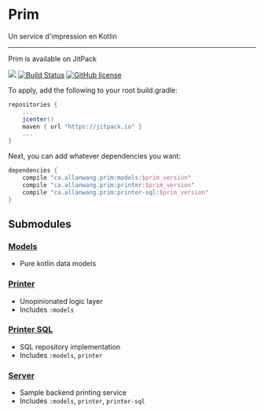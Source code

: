 # Prim

Un service d'impression en Kotlin

---

Prim is available on JitPack

[![](https://jitpack.io/v/ca.allanwang/prim.svg)](https://jitpack.io/#ca.allanwang/prim)
[![Build Status](https://api.travis-ci.com/AllanWang/Prim.svg?branch=master)](https://travis-ci.com/AllanWang/Prim)
[![GitHub license](https://img.shields.io/badge/license-Apache%202-blue.svg)](https://raw.githubusercontent.com/AllanWang/Prim/master/LICENSE)

To apply, add the following to your root build.gradle:

```gradle
repositories {
    ...
    jcenter()
    maven { url "https://jitpack.io" }
    ...
}
```

Next, you can add whatever dependencies you want:

```gradle 
dependencies {
    compile "ca.allanwang.prim:models:$prim_version"
    compile "ca.allanwang.prim:printer:$prim_version"
    compile "ca.allanwang.prim:printer-sql:$prim_version"
}
```

## Submodules

### [Models](models#readme)

* Pure kotlin data models

### [Printer](printer#readme)

* Unopinionated logic layer
* Includes `:models`

### [Printer SQL](printer-sql#readme)

* SQL repository implementation
* Includes `:models`, `printer`

### [Server](server#readme)

* Sample backend printing service
* Includes `:models`, `printer`, `printer-sql`
